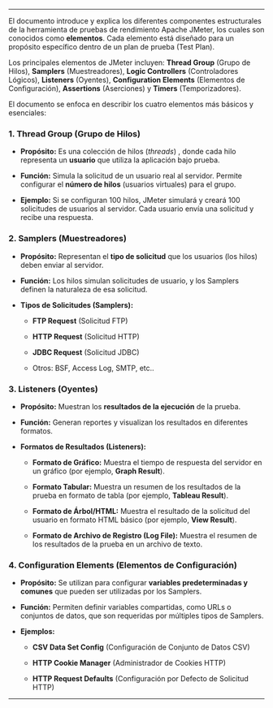 
---

El documento introduce y explica los diferentes componentes estructurales de la herramienta de pruebas de rendimiento Apache JMeter, los cuales son conocidos como **elementos**. Cada elemento está diseñado para un propósito específico dentro de un plan de prueba (Test Plan).

Los principales elementos de JMeter incluyen: **Thread Group** (Grupo de Hilos), **Samplers** (Muestreadores), **Logic Controllers** (Controladores Lógicos), **Listeners** (Oyentes), **Configuration Elements** (Elementos de Configuración), **Assertions** (Aserciones) y **Timers** (Temporizadores).

El documento se enfoca en describir los cuatro elementos más básicos y esenciales:

### 1. Thread Group (Grupo de Hilos)

- **Propósito:** Es una colección de hilos (_threads_) , donde cada hilo representa un **usuario** que utiliza la aplicación bajo prueba.
    
- **Función:** Simula la solicitud de un usuario real al servidor. Permite configurar el **número de hilos** (usuarios virtuales) para el grupo.
    
- **Ejemplo:** Si se configuran 100 hilos, JMeter simulará y creará 100 solicitudes de usuarios al servidor. Cada usuario envía una solicitud y recibe una respuesta.
    

### 2. Samplers (Muestreadores)

- **Propósito:** Representan el **tipo de solicitud** que los usuarios (los hilos) deben enviar al servidor.
    
- **Función:** Los hilos simulan solicitudes de usuario, y los Samplers definen la naturaleza de esa solicitud.
    
- **Tipos de Solicitudes (Samplers):**
    
    - **FTP Request** (Solicitud FTP)
        
    - **HTTP Request** (Solicitud HTTP)
        
    - **JDBC Request** (Solicitud JDBC)
        
    - Otros: BSF, Access Log, SMTP, etc..
        

### 3. Listeners (Oyentes)

- **Propósito:** Muestran los **resultados de la ejecución** de la prueba.
    
- **Función:** Generan reportes y visualizan los resultados en diferentes formatos.
    
- **Formatos de Resultados (Listeners):**
    
    - **Formato de Gráfico:** Muestra el tiempo de respuesta del servidor en un gráfico (por ejemplo, **Graph Result**).
        
    - **Formato Tabular:** Muestra un resumen de los resultados de la prueba en formato de tabla (por ejemplo, **Tableau Result**).
        
    - **Formato de Árbol/HTML:** Muestra el resultado de la solicitud del usuario en formato HTML básico (por ejemplo, **View Result**).
        
    - **Formato de Archivo de Registro (Log File):** Muestra el resumen de los resultados de la prueba en un archivo de texto.
        

### 4. Configuration Elements (Elementos de Configuración)

- **Propósito:** Se utilizan para configurar **variables predeterminadas y comunes** que pueden ser utilizadas por los Samplers.
    
- **Función:** Permiten definir variables compartidas, como URLs o conjuntos de datos, que son requeridas por múltiples tipos de Samplers.
    
- **Ejemplos:**
    
    - **CSV Data Set Config** (Configuración de Conjunto de Datos CSV)
        
    - **HTTP Cookie Manager** (Administrador de Cookies HTTP)
        
    - **HTTP Request Defaults** (Configuración por Defecto de Solicitud HTTP)
        

---